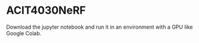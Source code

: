 # ACIT4030NeRF

Download the jupyter notebook and run it in an environment with a GPU like Google Colab.
